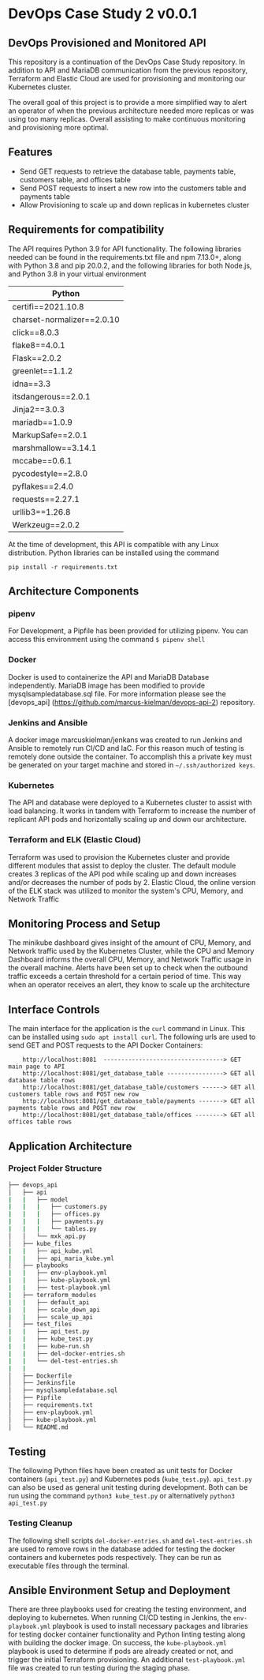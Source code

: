 # DevOps Case Study 2 v0.0.1
## DevOps Provisioned and Monitored API

This repository is a continuation of the DevOps Case Study repository. In addition to API and MariaDB communication from the previous repository, Terraform and Elastic Cloud are used for provisioning and monitoring our Kubernetes cluster.

The overall goal of this project is to provide a more simplified way to alert an operator of when the previous architecture needed more replicas or was using too many replicas. Overall assisting to make continuous monitoring and provisioning more optimal.

## Features

- Send GET requests to retrieve the database table, payments table, customers table, and offices table
- Send POST requests to insert a new row into the customers table and payments table
- Allow Provisioning to scale up and down replicas in kubernetes cluster


## Requirements for compatibility

The API requires Python 3.9 for API functionality. The following libraries needed can be found in the requirements.txt file and npm 7.13.0+, along with Python 3.8 and pip 20.0.2, and the following libraries for both Node.js, and Python 3.8 in your virtual environment

| Python                  
| ------                  
| certifi==2021.10.8
| charset-normalizer==2.0.10
| click==8.0.3
| flake8==4.0.1
| Flask==2.0.2
| greenlet==1.1.2
| idna==3.3
| itsdangerous==2.0.1
| Jinja2==3.0.3
| mariadb==1.0.9
| MarkupSafe==2.0.1
| marshmallow==3.14.1
| mccabe==0.6.1
| pycodestyle==2.8.0
| pyflakes==2.4.0
| requests==2.27.1
| urllib3==1.26.8
| Werkzeug==2.0.2        

At the time of development, this API is compatible with any Linux distribution.
Python libraries can be installed using the command

```
pip install -r requirements.txt
```

## Architecture Components

### pipenv
For Development, a Pipfile has been provided for utilizing pipenv. You can access
this environment using the command ```$ pipenv shell```

### Docker
Docker is used to containerize the API and MariaDB Database independently. MariaDB image has been modified to provide mysqlsampledatabase.sql file. For more information please see the [devops_api] (https://github.com/marcus-kielman/devops-api-2) repository.

### Jenkins and Ansible
A docker image marcuskielman/jenkans was created to run Jenkins and Ansible to remotely run CI/CD and IaC. For this reason much of testing is remotely done outside the container. To accomplish this a private key must be generated on your target machine and stored in ```~/.ssh/authorized keys```.

### Kubernetes
The API and database were deployed to a Kubernetes cluster to assist with load balancing. It works in tandem with Terraform to increase the number of replicant API pods and horizontally scaling up and down our architecture.

### Terraform and ELK (Elastic Cloud)

Terraform was used to provision the Kubernetes cluster and provide different modules that assist to deploy the cluster. The default module creates 3 replicas of the API pod while scaling up and down increases and/or decreases the number of pods by 2. Elastic Cloud, the online version of the ELK stack was utilized to monitor the system's CPU, Memory, and Network Traffic

## Monitoring Process and Setup
The minikube dashboard gives insight of the amount of CPU, Memory, and Network traffic used by the Kubernetes Cluster, while the CPU and Memory Dashboard informs the overall CPU, Memory, and Network Traffic usage in the overall machine. Alerts have been set up to check when the outbound traffic exceeds a certain threshold for a certain period of time. This way when an operator receives an alert, they know to scale up the architecture

## Interface Controls
The main interface for the application is the ```curl``` command in Linux. This can be installed using ```sudo apt install curl```. 
The following urls are used to send GET and POST requests to the API Docker Containers:

        http://localhost:8081  ----------------------------------> GET main page to API
        http://localhost:8081/get_database_table ----------------> GET all database table rows
        http://localhost:8081/get_database_table/customers ------> GET all customers table rows and POST new row
        http://localhost:8081/get_database_table/payments -------> GET all payments table rows and POST new row
        http://localhost:8081/get_database_table/offices --------> GET all offices table rows

## Application Architecture
### Project Folder Structure

```bash
├── devops_api
│   ├── api
|   |   ├── model
|   |   |   ├── customers.py
|   |   |   ├── offices.py
|   |   |   ├── payments.py
|   |   |   └── tables.py
│   │   └── mxk_api.py
│   ├── kube_files
|   |   ├── api_kube.yml
|   |   ├── api_maria_kube.yml
│   ├── playbooks
|   |   ├── env-playbook.yml
|   |   ├── kube-playbook.yml
|   |   ├── test-playbook.yml
|   ├── terraform_modules
|   |   ├── default_api
|   |   ├── scale_down_api
|   |   ├── scale_up_api
│   ├── test_files
|   |   ├── api_test.py
|   |   ├── kube_test.py
|   |   ├── kube-run.sh
|   |   ├── del-docker-entries.sh
|   |   └── del-test-entries.sh
|   |
│   ├── Dockerfile
│   ├── Jenkinsfile
│   ├── mysqlsampledatabase.sql
│   ├── Pipfile
│   ├── requirements.txt
│   ├── env-playbook.yml
│   ├── kube-playbook.yml
│   └── README.md

```

## Testing
The following Python files have been created as unit tests for Docker containers (```api_test.py```) and Kubernetes pods (```kube_test.py```). ```api_test.py``` can also be used as general unit testing during development. Both can be run using the command ```python3 kube_test.py``` or alternatively ```python3 api_test.py```

### Testing Cleanup
The following shell scripts ```del-docker-entries.sh``` and ```del-test-entries.sh``` are used to remove rows in the database added for testing the docker containers and kubernetes pods respectively. They can be run as executable files through the terminal.

## Ansible Environment Setup and Deployment
There are three playbooks used for creating the testing environment, and deploying to kubernetes. When running CI/CD testing in Jenkins, the ```env-playbook.yml``` playbook is used to install necessary packages and libraries for testing docker container functionality and Python linting testing along with building the docker image. On success, the ```kube-playbook.yml``` playbook is used to determine if pods are already created or not, and trigger the initial Terraform provisioning. An additional ```test-playbook.yml``` file was created to run testing during the staging phase.
